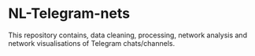 # NL-Telegram-nets
This repository contains, data cleaning, processing, network analysis and network visualisations of Telegram chats/channels.


